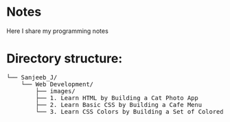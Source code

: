 # Notes
Here I share my programming notes

# Directory structure:

<pre>
└── Sanjeeb_J/
    └── Web Development/
        ├── images/
        ├── 1. Learn HTML by Building a Cat Photo App
        ├── 2. Learn Basic CSS by Building a Cafe Menu
        └── 3. Learn CSS Colors by Building a Set of Colored Markers
</pre>